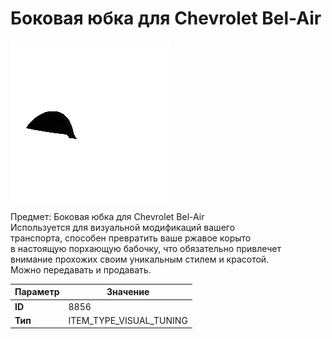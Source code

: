 # Боковая юбка для Chevrolet Bel-Air

![Item Image](../img/8856.webp?raw=true)

Предмет: Боковая юбка для Chevrolet Bel-Air<br>Используется для визуальной модификаций вашего<br>транспорта, способен превратить ваше ржавое корыто<br>в настоящую порхающую бабочку, что обязательно привлечет<br>внимание прохожих своим уникальным стилем и красотой.<br>Можно передавать и продавать.


| Параметр | Значение |
|----------|----------|
| **ID** | 8856 |
| **Тип** | ITEM_TYPE_VISUAL_TUNING |


